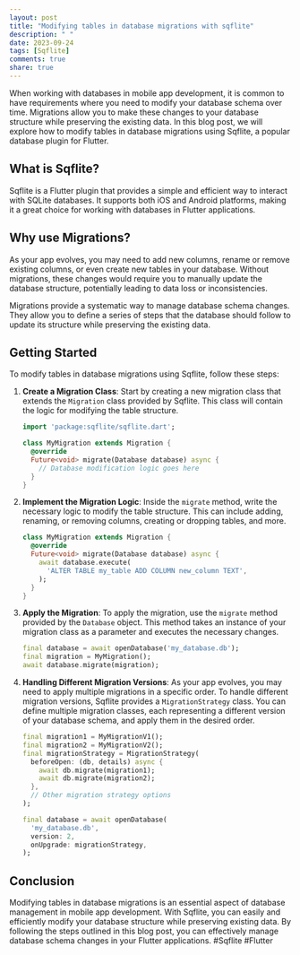 ```yaml
---
layout: post
title: "Modifying tables in database migrations with sqflite"
description: " "
date: 2023-09-24
tags: [Sqflite]
comments: true
share: true
---
```


When working with databases in mobile app development, it is common to have requirements where you need to modify your database schema over time. Migrations allow you to make these changes to your database structure while preserving the existing data. In this blog post, we will explore how to modify tables in database migrations using Sqflite, a popular database plugin for Flutter.

## What is Sqflite?

Sqflite is a Flutter plugin that provides a simple and efficient way to interact with SQLite databases. It supports both iOS and Android platforms, making it a great choice for working with databases in Flutter applications.

## Why use Migrations?

As your app evolves, you may need to add new columns, rename or remove existing columns, or even create new tables in your database. Without migrations, these changes would require you to manually update the database structure, potentially leading to data loss or inconsistencies.

Migrations provide a systematic way to manage database schema changes. They allow you to define a series of steps that the database should follow to update its structure while preserving the existing data.

## Getting Started

To modify tables in database migrations using Sqflite, follow these steps:

1. **Create a Migration Class**: Start by creating a new migration class that extends the `Migration` class provided by Sqflite. This class will contain the logic for modifying the table structure.

   ```dart
   import 'package:sqflite/sqflite.dart';

   class MyMigration extends Migration {
     @override
     Future<void> migrate(Database database) async {
       // Database modification logic goes here
     }
   }
   ```

2. **Implement the Migration Logic**: Inside the `migrate` method, write the necessary logic to modify the table structure. This can include adding, renaming, or removing columns, creating or dropping tables, and more.

   ```dart
   class MyMigration extends Migration {
     @override
     Future<void> migrate(Database database) async {
       await database.execute(
         'ALTER TABLE my_table ADD COLUMN new_column TEXT',
       );
     }
   }
   ```

3. **Apply the Migration**: To apply the migration, use the `migrate` method provided by the `Database` object. This method takes an instance of your migration class as a parameter and executes the necessary changes.

   ```dart
   final database = await openDatabase('my_database.db');
   final migration = MyMigration();
   await database.migrate(migration);
   ```

4. **Handling Different Migration Versions**: As your app evolves, you may need to apply multiple migrations in a specific order. To handle different migration versions, Sqflite provides a `MigrationStrategy` class. You can define multiple migration classes, each representing a different version of your database schema, and apply them in the desired order.

   ```dart
   final migration1 = MyMigrationV1();
   final migration2 = MyMigrationV2();
   final migrationStrategy = MigrationStrategy(
     beforeOpen: (db, details) async {
       await db.migrate(migration1);
       await db.migrate(migration2);
     },
     // Other migration strategy options
   );

   final database = await openDatabase(
     'my_database.db',
     version: 2,
     onUpgrade: migrationStrategy,
   );
   ```

## Conclusion

Modifying tables in database migrations is an essential aspect of database management in mobile app development. With Sqflite, you can easily and efficiently modify your database structure while preserving existing data. By following the steps outlined in this blog post, you can effectively manage database schema changes in your Flutter applications. #Sqflite #Flutter